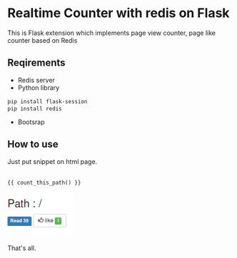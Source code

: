 # Realtime Counter with redis on Flask

This is Flask extension which implements page view counter, page like counter based on Redis 

## Reqirements

* Redis server
* Python library
~~~
pip install flask-session
pip install redis
~~~
* Bootsrap
 
## How to use
Just put snippet on html page.

~~~

{{ count_this_path() }}

~~~

![alt text](https://github.com/brenden17/Realtime-Counter-with-Flask-on-Redis/blob/master/img/like.png "image")

That's all.